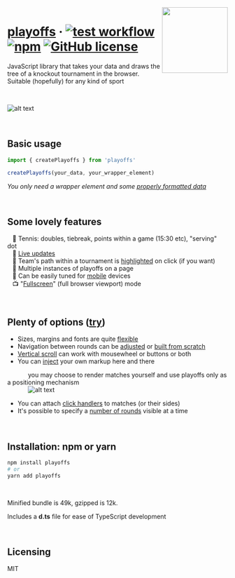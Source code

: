 <img src="https://github.com/sbachinin/playoffs/blob/main/images/logo.png?raw=true" align="right" height="150px">

# [playoffs](https://sbachinin.github.io/playoffs-site) &middot; [![test workflow](https://github.com/sbachinin/playoffs/actions/workflows/main.yml/badge.svg)](https://github.com/sbachinin/playoffs/actions/) [![npm](https://img.shields.io/npm/v/playoffs.svg?style=flat-square)](https://www.npmjs.com/package/playoffs) [![GitHub license](https://img.shields.io/badge/license-MIT-blue.svg?style=flat-square)](https://github.com/sbachinin/playoffs/blob/main/LICENSE.md)

JavaScript library that takes your data and draws the tree of a knockout tournament in the browser.  
Suitable (hopefully) for any kind of sport

<br>


![alt text](https://github.com/sbachinin/playoffs/blob/main/images/example.jpg?raw=true)

<br>

## Basic usage

```javascript
import { createPlayoffs } from 'playoffs'

createPlayoffs(your_data, your_wrapper_element)
```

_You only need a wrapper element and some <a href="https://sbachinin.github.io/playoffs-site/data-shape">properly formatted data</a>_

<br>

## Some lovely features

&nbsp;&nbsp; 🎾 Tennis: doubles, tiebreak, points within a game (15:30 etc), "serving" dot  
&nbsp;&nbsp; 🍏 <a href="https://sbachinin.github.io/playoffs-site/live-updates">Live updates</a>  
&nbsp;&nbsp; 🔦 Team's path within a tournament is <a href="https://sbachinin.github.io/playoffs-site/highlight-history">highlighted</a> on click (if you want)  
&nbsp;&nbsp; 👯 Multiple instances of playoffs on a page  
&nbsp;&nbsp; 📱 Can be easily tuned for <a href="https://sbachinin.github.io/playoffs-site/mobile">mobile</a> devices  
&nbsp;&nbsp; 📺 "<a href="https://sbachinin.github.io/playoffs-site/fullscreen">Fullscreen</a>" (full browser viewport) mode

<br>

## Plenty of options (<a href="https://sbachinin.github.io/playoffs-site/options">try</a>)

* Sizes, margins and fonts are quite <a href="https://sbachinin.github.io/playoffs-site/fonts-colors-sizes">flexible</a>
* Navigation between rounds can be <a href="https://sbachinin.github.io/playoffs-site/adjust-nav-buttons">adjusted</a> or <a href="https://sbachinin.github.io/playoffs-site/external-navigation">built from scratch</a>  
* <a href="https://sbachinin.github.io/playoffs-site/scroll-modes">Vertical scroll</a> can work with mousewheel or buttons or both  
* You can <a href="https://sbachinin.github.io/playoffs-site/inject-markup">inject</a> your own markup here and there  
  
&nbsp;&nbsp;&nbsp;&nbsp;&nbsp;&nbsp;&nbsp;&nbsp;&nbsp;&nbsp;&nbsp;&nbsp;you may choose to render matches yourself and use playoffs only as a positioning mechanism
<br>
&nbsp;&nbsp;&nbsp;&nbsp;&nbsp;&nbsp;&nbsp;&nbsp;&nbsp;&nbsp;&nbsp;&nbsp;![alt text](https://github.com/sbachinin/playoffs/blob/main/images/your-match-element.jpg?raw=true)

* You can attach <a href="https://sbachinin.github.io/playoffs-site/click-handlers">click handlers</a> to matches (or their sides)  
* It's possible to specify a <a href="https://sbachinin.github.io/playoffs-site/rounds-count">number of rounds</a> visible at a time

<br>

## Installation: npm or yarn

```bash
npm install playoffs
# or
yarn add playoffs
```

<br>


Minified bundle is 49k, gzipped is 12k.


Includes a __d.ts__ file for ease of TypeScript development

<br>

## Licensing

MIT